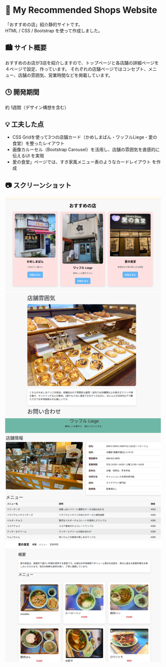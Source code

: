 # 🌟 My Recommended Shops Website

「おすすめの店」紹介静的サイトです。  
HTML / CSS / Bootstrap を使って作成しました。  

## 🏙️ サイト概要

おすすめのお店が3店を紹介しますので、トップページと各店舗の詳細ページを４ページで設定、作っています。
それぞれの店舗ページではコンセプト、メニュー、店舗の雰囲気、営業時間などを掲載しています。

## 🕒 開発期間

約 1週間（デザイン構想を含む）

## 💡 工夫した点

- CSS Gridを使って3つの店舗カード（かめしまぱん・ワッフルLiege・愛の食堂）を整ったレイアウト
- 画像カルーセル（Bootstrap Carousel）を活用し、店舗の雰囲気を直感的に伝えるUI を実現
- 愛の食堂」ページでは、すき家風メニュー表のようなカードレイアウト を作成

## 📷 スクリーンショット
![topページ](ScreenShot/toppage.png)
![かめしまぱんページ](ScreenShot/kameshimapan.png)
![Liegeワッフルページ](ScreenShot/waffle-liege.png)
![愛の食堂ページ](ScreenShot/ainosyokudou.png)
